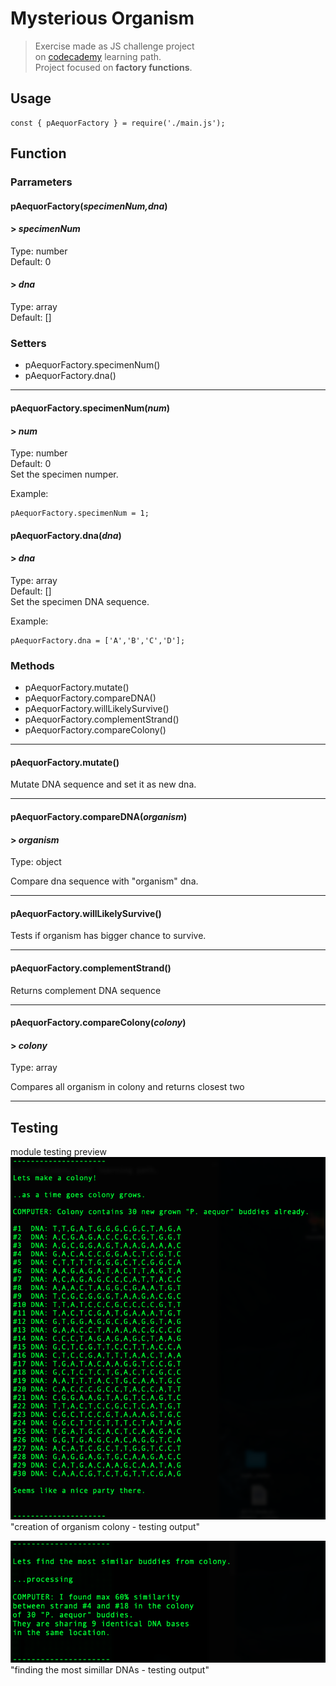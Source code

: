 # Mysterious Organism
> Exercise made as JS challenge project<br/>
on [codecademy](https://codecademy.com) learning path.<br/>
Project focused on **factory functions**.

## Usage
```
const { pAequorFactory } = require('./main.js');
```

## Function
### Parrameters
#### **pAequorFactory(_specimenNum,dna_)**

#### > _specimenNum_
Type: number<br/>
Default: 0<br/>

#### > _dna_
Type: array<br/>
Default: []<br/>

### Setters
* pAequorFactory.specimenNum()
* pAequorFactory.dna()

***

#### pAequorFactory.**specimenNum(_num_)**
#### > _num_
Type: number<br/>
Default: 0<br/>
Set the specimen numper.<br/>

Example:
```
pAequorFactory.specimenNum = 1;
```

#### pAequorFactory.**dna(_dna_)**
#### > _dna_
Type: array<br/>
Default: []<br/>
Set the specimen DNA sequence.<br/>

Example:
```
pAequorFactory.dna = ['A','B','C','D'];
```

### Methods

* pAequorFactory.mutate()
* pAequorFactory.compareDNA()
* pAequorFactory.willLikelySurvive()
* pAequorFactory.complementStrand()
* pAequorFactory.compareColony()

***

#### pAequorFactory.**mutate()**

Mutate DNA sequence and set it as new dna.<br/>

---

#### pAequorFactory.**compareDNA(_organism_)**
#### > _organism_
Type: object<br/>

Compare dna sequence with "organism" dna.<br/>

---

#### pAequorFactory.**willLikelySurvive()**
Tests if organism has bigger chance to survive.<br/>

---

#### pAequorFactory.**complementStrand()**
Returns complement DNA sequence</br>

---

#### pAequorFactory.**compareColony(_colony_)**
#### > _colony_
Type: array<br/>

Compares all organism in colony and returns closest two</br>

---


## Testing
module testing preview 
![Code](./public/aqueror-colony.png)"creation of organism colony - testing output"

![Code](./public/aqueror-colony-compare.png)"finding the most simillar DNAs - testing output"